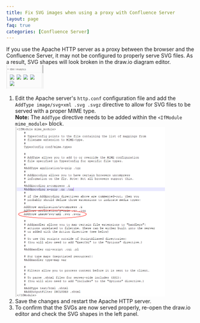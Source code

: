 ```yaml
---
title: Fix SVG images when using a proxy with Confluence Server
layout: page
faq: true
categories: [Confluence Server]
---
```


If you use the Apache HTTP server as a proxy between the browser and the Confluence Server, it may not be configured to properly serve SVG files. As a result, SVG shapes will look broken in the draw.io diagram editor.
<br /><img src="/assets/img/blog/broken-svg-shapes.png" width="100" alt="Broken SVG previews in draw.io for Confluence Server if you are using an Apache HTTP Server proxy">

1. Edit the Apache server's ``http.conf`` configuration file and add the ``AddType image/svg+xml .svg .svgz`` directive to allow for SVG files to be served with a proper MIME type.
<br />**Note:** The ``AddType`` directive needs to be added within the ``<IfModule mime_module>`` block.
<br /><img src="/assets/img/blog/apache-proxy-add-type-svg.png" width="400" alt="Add the AddType directive to your Apache Server settings to serve SVG files properly">
2. Save the changes and restart the Apache HTTP server.
3. To confirm that the SVGs are now served properly, re-open the draw.io editor and check the SVG shapes in the left panel.
